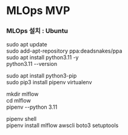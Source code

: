 # MLOps MVP

### MLOps 설치 : Ubuntu
sudo apt update   
sudo add-apt-repository ppa:deadsnakes/ppa    
sudo apt install python3.11 -y   
python3.11 --version   
  
sudo apt install python3-pip   
sudo pip3 install pipenv virtualenv  
  
mkdir mlflow  
cd mlflow  
pipenv --python 3.11  
  
pipenv shell   
pipenv install mlflow awscli boto3 setuptools  

